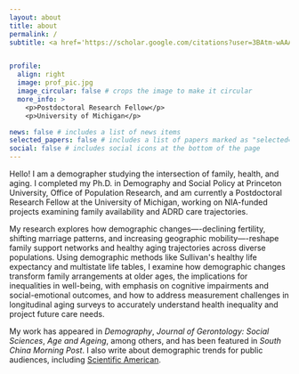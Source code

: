 ```yaml
---
layout: about
title: about
permalink: /
subtitle: <a href='https://scholar.google.com/citations?user=3BAtm-wAAAAJ&hl=en'>GoogleScholar</a>. <a href='https://orcid.org/0000-0002-1749-0769'>ORCID</a>. 


profile: 
  align: right
  image: prof_pic.jpg
  image_circular: false # crops the image to make it circular
  more_info: >
    <p>Postdoctoral Research Fellow</p>
    <p>University of Michigan</p>

news: false # includes a list of news items
selected_papers: false # includes a list of papers marked as "selected={true}"
social: false # includes social icons at the bottom of the page
---
```


Hello! I am a demographer studying the intersection of family, health, and aging. I completed my Ph.D. in Demography and Social Policy at Princeton University, Office of Population Research, and am currently a Postdoctoral Research Fellow at the University of Michigan, working on NIA-funded projects examining family availability and ADRD care trajectories.

My research explores how demographic changes—-declining fertility, shifting marriage patterns, and increasing geographic mobility—-reshape family support networks and healthy aging trajectories across diverse populations. Using demographic methods like Sullivan's healthy life expectancy and multistate life tables, I examine how demographic changes transform family arrangements at older ages, the implications for inequalities in well-being, with emphasis on cognitive impairments and social-emotional outcomes, and how to address measurement challenges in longitudinal aging surveys to accurately understand health inequality and project future care needs.

My work has appeared in *Demography*, *Journal of Gerontology: Social Sciences*, *Age and Ageing*, among others, and has been featured in *South China Morning Post*. I also write about demographic trends for public audiences, including [Scientific American](https://scientificamerican.com/article/chinas-population-could-shrink-to-half-by-2100/).


